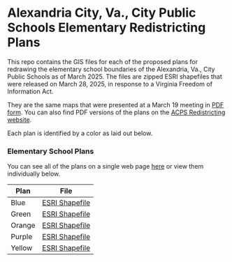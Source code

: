# Alexandria City, Va., City Public Schools Elementary Redistricting Plans

This repo contains the GIS files for each of the proposed plans for redrawing the elementary school boundaries of the Alexandria, Va., City Public Schools as of March 2025. The files are zipped ESRI shapefiles that were released on March 28, 2025, in response to a Virginia Freedom of Information Act. 

They are the same maps that were presented at a March 19 meeting in [PDF form](https://resources.finalsite.net/images/v1742431589/acpsk12vaus/tsqy7s6fjsmd3zq4epnz/RedistrictingAdvisoryCommitteeMeeting31925.pdf). You can also find PDF versions of the plans on the [ACPS Redistricting website](https://www.acps.k12.va.us/school-board/acps-redistricting).

Each plan is identified by a color as laid out below. 

### Elementary School Plans

You can see all of the plans on a single web page [here]() or view them individually below.

| Plan    | File |
| -------- | ------- |
| Blue | [ESRI Shapefile](/elementary_plans/Blue_Plan.zip) | [Web Map](https://chadday.github.io/acps_redistricting/maps/elementary/Blue_Plan.html) |
| Green | [ESRI Shapefile](/elementary_plans/Green_Plan.zip)  | [Web Map](https://chadday.github.io/acps_redistricting/maps/elementary/Green_Plan.html) |
| Orange    | [ESRI Shapefile](/elementary_plans/Orange_Plan.zip)  | [Web Map](https://chadday.github.io/acps_redistricting/maps/elementary/Orange_Plan.html) |
| Purple    | [ESRI Shapefile](/elementary_plans/Purple_Plan.zip)  | [Web Map](https://chadday.github.io/acps_redistricting/maps/elementary/Purpe_Plan.html) |
| Yellow   | [ESRI Shapefile](/elementary_plans/Yellow_Plan.zip)  | [Web Map](https://chadday.github.io/acps_redistricting/maps/elementary/Yellow_Plan.html) |


